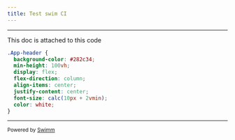 ```yaml
---
title: Test swim CI
---
```

<SwmSnippet path="/src/App.css" line="16">

---

This doc is attached to this code

```css
.App-header {
  background-color: #282c34;
  min-height: 100vh;
  display: flex;
  flex-direction: column;
  align-items: center;
  justify-content: center;
  font-size: calc(10px + 2vmin);
  color: white;
}
```

---

</SwmSnippet>

<SwmMeta version="3.0.0" repo-id="Z2l0aHViJTNBJTNBcG9rZW1vbi11aSUzQSUzQUVyb2I3MTE=" repo-name="pokemon-ui"><sup>Powered by [Swimm](https://app.swimm.io/)</sup></SwmMeta>
